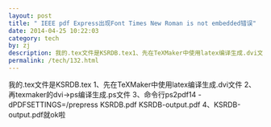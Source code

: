 ```yaml
---
layout: post
title: " IEEE pdf Express出现Font Times New Roman is not embedded错误"
date: 2014-04-25 10:22:03
category: tech
by: zj
description: 我的.tex文件是KSRDB.tex1、先在TeXMaker中使用latex编译生成.dvi文件2、再texmaker的dvi-&gt;ps编译生成.ps文件3、命令行ps2pdf14-dPDFSETTINGS=/prepressKSRDB.pdfKSRDB-
permalink: /tech/132.html
---
```

我的.tex文件是KSRDB.tex 1、先在TeXMaker中使用latex编译生成.dvi文件 2、再texmaker的dvi->ps编译生成.ps文件 3、命令行ps2pdf14 -dPDFSETTINGS=/prepress KSRDB.pdf KSRDB-output.pdf 4、KSRDB-output.pdf就ok啦
